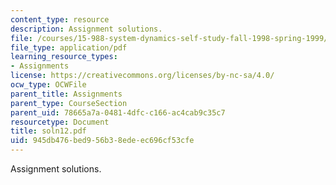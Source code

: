 ```yaml
---
content_type: resource
description: Assignment solutions.
file: /courses/15-988-system-dynamics-self-study-fall-1998-spring-1999/945db476bed956b38edeec696cf53cfe_soln12.pdf
file_type: application/pdf
learning_resource_types:
- Assignments
license: https://creativecommons.org/licenses/by-nc-sa/4.0/
ocw_type: OCWFile
parent_title: Assignments
parent_type: CourseSection
parent_uid: 78665a7a-0481-4dfc-c166-ac4cab9c35c7
resourcetype: Document
title: soln12.pdf
uid: 945db476-bed9-56b3-8ede-ec696cf53cfe
---
```

Assignment solutions.
